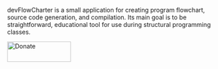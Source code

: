 devFlowCharter is a small application for creating program flowchart, source code generation, and compilation.
Its main goal is to be straightforward, educational tool for use during structural programming classes.

<a href="https://www.paypal.com/cgi-bin/webscr?cmd=_s-xclick&amp;hosted_button_id=Y5A43JRZHYLVG"><img height="47" width="147" src="https://www.paypalobjects.com/en_US/PL/i/btn/btn_donateCC_LG.gif" alt="Donate" title="Donate" style="max-width:100%;"></a>

